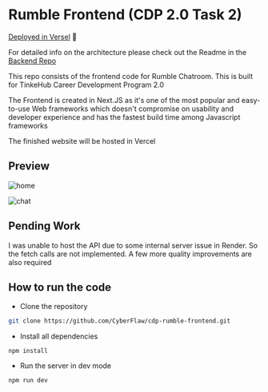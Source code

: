 # Rumble Frontend (CDP 2.0 Task 2)

[Deployed in Versel](https://cdp-rumble-frontend.vercel.app/) 🚀

For detailed info on the architecture please check out the Readme in the [Backend Repo](https://github.com/CyberFlaw/cdp-rumble-backend)

This repo consists of the frontend code for Rumble Chatroom. This is built for TinkeHub Career Development Program 2.0

The Frontend is created in Next.JS as it's one of the most popular and easy-to-use Web frameworks which doesn't compromise on usability and developer experience and has the fastest build time among Javascript frameworks

The finished website will be hosted in Vercel

## Preview

![home](/screenshots/home.jpg)

![chat](/screenshots/chat.jpg)

## Pending Work

I was unable to host the API due to some internal server issue in Render. So the fetch calls are not implemented. A few more quality improvements are also required

## How to run the code

- Clone the repository

```bash
git clone https://github.com/CyberFlaw/cdp-rumble-frontend.git
```

- Install all dependencies

```node
npm install
```

- Run the server in dev mode

```node
npm run dev
```
